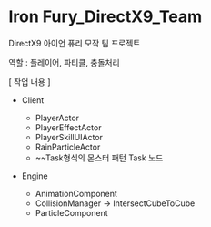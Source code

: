 # Iron Fury_DirectX9_Team
DirectX9 아이언 퓨리 모작 팀 프로젝트

역할 : 플레이어, 파티클, 충돌처리

[ 작업 내용 ]

- Client
   - PlayerActor
   - PlayerEffectActor
   - PlayerSkillUIActor
   - RainParticleActor
   - ~~Task형식의 몬스터 패턴 Task 노드
 
- Engine
   - AnimationComponent
   - CollisionManager -> IntersectCubeToCube
   - ParticleComponent
